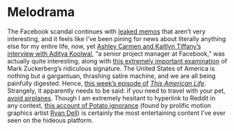 # Melodrama
The Facebook scandal continues with [leaked memos](https://www.theverge.com/2018/3/30/17179100/facebook-memo-leaks-boz-andrew-bosworth) that aren’t very interesting, and it feels like I’ve been pining for news about literally anything else for my entire life, now, yet [Ashley Carmen and Kaitlyn Tiffany’s interview with Aditya Koolwal](https://www.theverge.com/2018/3/27/17165200/facebook-event-invite-respond-ignore-seen), “a senior project manager at Facebook,” was actually quite interesting, along with [this extremely important examination](https://theoutline.com/post/3919/mark-zuckerbergs-signature-looks-like-mr-zz) of Mark Zuckerberg’s ridiculous signature. The United States of America is nothing but a gargantuan, thrashing satire machine, and we are all being painfully digested. Hence, [this week’s episode of](http://www.radiolab.org/story/153799-games/) [*This American Life*](http://www.radiolab.org/story/153799-games/). Strangely, it apparently needs to be said: if you need to travel with your pet, [avoid airplanes](https://theoutline.com/post/3918/united-airlines-has-a-history-of-not-keeping-animals-safe). Though I am extremely hesitant to hyperlink to Reddit in any context, [this account of Potato ignorance](https://www.reddit.com/r/tifu/comments/2tdbig/tifu_by_enraging_the_parents_of_my_girlfriend_by/) (found by prolific motion graphics artist [Ryan Dell](https://twitter.com/ryandeel)) is certainly the most entertaining content I’ve ever seen on the hideous platform.

